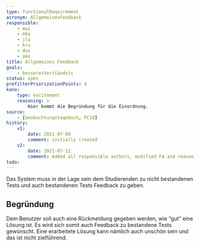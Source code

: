 ```yaml
---
type: functionalRequirement
acronym: AllgemeinesFeedback
responsible:
    - mwi
    - mba
    - jlü
    - kru
    - duz
    - ako
title: Allgemeines Feedback
goals:
    - besseresVerständnis
status: open
prefilterPriorizationPoints: 4
kano:
    type: excitement
    reasoning: >
        Hier kommt die Begründung für die Einordnung.
source:
    - [beobachtungstagebuch, PC10]
history:
    v1:
        date: 2021-07-08
        comment: initially created
    v2:
        date: 2021-07-12
        comment: Added all responsible authors, modified FA and reason regarding the todo
todo:
---
```


Das System muss in der Lage sein dem Studierenden zu nicht bestandenen Tests und auch bestandenen Tests Feedback zu geben.

## Begründung
Dem Benutzer soll auch eine Rückmeldung gegeben werden, wie “gut” eine Lösung ist. Es wird sich somit auch Feedback zu bestandene Tests gewünscht. Eine erarbeitete Lösung kann nämlich auch unschön sein und das ist nicht zielführend.